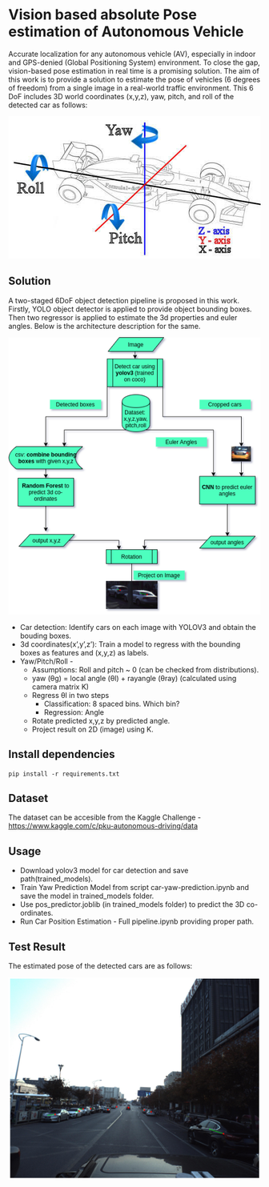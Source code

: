 # Vision based absolute Pose estimation of Autonomous Vehicle

Accurate localization for any autonomous vehicle (AV), especially in indoor and GPS-denied (Global Positioning System) environment. To close the gap, vision-based pose estimation in real time is a promising solution. The aim of this work is to provide a solution to estimate the pose of vehicles (6 degrees of freedom) from a single image in a real-world traffic environment. This 6 DoF includes 3D world coordinates (x,y,z), yaw, pitch, and roll of the detected car as follows:
<p align="center">
  <img src="images/motion_yaw_pitch_roll.jpg" />
</p>

## Solution

A two-staged 6DoF object detection pipeline is proposed in this work. Firstly, YOLO object detector is applied to provide object bounding boxes. Then two regressor is applied to estimate the 3d properties and euler angles.
Below is the architecture description for the same.


<p align="center">
  <img src="images/diagram2.png" />
</p>


- Car detection: Identify cars on each image with YOLOV3 and obtain the bouding boxes.
- 3d coordinates(x’,y’,z’): Train a model to regress with the bounding boxes as features and (x,y,z) as labels.
- Yaw/Pitch/Roll - 
  - Assumptions: Roll and pitch ~ 0 (can be checked from distributions).
  - yaw  (θg) = local angle (θl) + rayangle (θray) (calculated using camera matrix K)
  - Regress θl in two steps
    - Classification:  8 spaced bins. Which bin?
    - Regression: Angle
  - Rotate predicted x,y,z by predicted angle.
  - Project result on 2D (image) using K.


## Install dependencies
```
pip install -r requirements.txt
```

## Dataset
The dataset can be accesible from the Kaggle Challenge - https://www.kaggle.com/c/pku-autonomous-driving/data 

## Usage
- Download yolov3 model for car detection and save path(trained_models).
- Train Yaw Prediction Model from script car-yaw-prediction.ipynb and save the model in trained_models folder.
- Use pos_predictor.joblib (in trained_models folder) to predict the 3D co-ordinates. 
- Run Car Position Estimation - Full pipeline.ipynb providing proper path.

## Test Result
The estimated pose of the detected cars are as follows:

<p align="center">
  <img src="images/download.png" />
</p>
